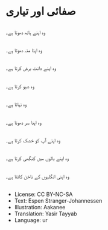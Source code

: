 # صفائی اور تیاری

##
وہ اپنے ہاتھ دھوتا ہے۔

##
وہ اپنا منہ دھوتا ہے۔

##
وہ اپنے دانت برش کرتا ہے۔

##
وہ شیو کرتا ہے۔

##
وہ نہاتا ہے۔

##
وہ اپنا سر دھوتا ہے۔

##
وہ اپنے آپ کو خشک کرتا ہے۔

##
وہ اپنے بالوں میں کنگھی کرتا ہے۔

##
وہ اپنی انگلیوں کے ناخن کاٹتا ہے۔

##
* License: CC BY-NC-SA
* Text: Espen Stranger-Johannessen
* Illustration: Aakanee
* Translation: Yasir Tayyab
* Language: ur
